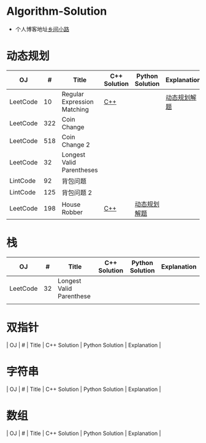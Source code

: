 # Algorithm-Solution

- 个人博客地址[乡间小路](http://www.flyrie.top)

# 动态规划
| OJ       | #   | Title                       | C++ Solution                                                                                                         | Python Solution                                                                       | Explanation                                                                           |
| -------- | --- | --------------------------- | -------------------------------------------------------------------------------------------------------------------- | ------------------------------------------------------------------------------------- | ------------------------------------------------------------------------------------- |
| LeetCode | 10  | Regular Expression Matching | [C++](https://github.com/feipxyz/Algorithm-Solution/blob/master/Dynamic%20Programming/RegularExpressionMatching.cpp) |                                                                                       | [动态规划解题](http://flyrie.top/2018/08/15/Dynamic_Programming_Algorithm_Solutions/) |
| LeetCode | 322 | Coin Change                 |                                                                                                                      |                                                                                       |                                                                                       |
| LeetCode | 518 | Coin Change 2               |                                                                                                                      |                                                                                       |                                                                                       |
| LeetCode | 32  | Longest Valid Parentheses   |                                                                                                                      |                                                                                       |                                                                                       |
| LintCode | 92  | 背包问题                    |                                                                                                                      |                                                                                       |                                                                                       |
| LintCode | 125 | 背包问题 2                  |                                                                                                                      |                                                                                       |                                                                                       |
| LeetCode | 198 | House Robber                | [C++](https://github.com/feipxyz/Algorithm-Solution/blob/master/Dynamic%20Programming/HouseRobber.cpp)               | [动态规划解题](http://flyrie.top/2018/08/15/Dynamic_Programming_Algorithm_Solutions/) |                                                                                       |

# 栈
| OJ       | #   | Title                    | C++ Solution | Python Solution | Explanation |
| -------- | --- | ------------------------ | ------------ | --------------- | ----------- |
| LeetCode | 32  | Longest Valid Parenthese |              |                 |             |
|          |     |                          |              |                 |             |

# 双指针
| OJ       | #   | Title                       | C++ Solution | Python Solution | Explanation |

# 字符串
| OJ       | #   | Title                       | C++ Solution | Python Solution | Explanation |

# 数组
| OJ       | #   | Title                       | C++ Solution | Python Solution | Explanation |
